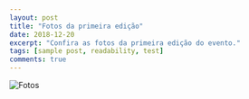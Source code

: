 ```yaml
---
layout: post
title: "Fotos da primeira edição"
date: 2018-12-20
excerpt: "Confira as fotos da primeira edição do evento."
tags: [sample post, readability, test]
comments: true
---
```


![Fotos](Fotosedicao1/)
